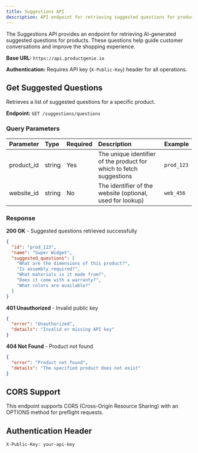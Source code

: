 ```yaml
---
title: Suggestions API
description: API endpoint for retrieving suggested questions for products.
---
```


The Suggestions API provides an endpoint for retrieving AI-generated suggested questions for products. These questions help guide customer conversations and improve the shopping experience.

**Base URL:** `https://api.productgenie.io`

**Authentication:** Requires API key (`X-Public-Key`) header for all operations.

## Get Suggested Questions

Retrieves a list of suggested questions for a specific product.

**Endpoint:** `GET /suggestions/questions`

### Query Parameters

| Parameter  | Type   | Required | Description                                                          | Example       |
| :--------- | :----- | :------- | :------------------------------------------------------------------- | :------------ |
| product_id | string | Yes      | The unique identifier of the product for which to fetch suggestions | `prod_123`    |
| website_id | string | No       | The identifier of the website (optional, used for lookup)          | `web_456`     |

### Response

**200 OK** - Suggested questions retrieved successfully

```json
{
  "id": "prod_123",
  "name": "Super Widget",
  "suggested_questions": [
    "What are the dimensions of this product?",
    "Is assembly required?",
    "What materials is it made from?",
    "Does it come with a warranty?",
    "What colors are available?"
  ]
}
```

**401 Unauthorized** - Invalid public key

```json
{
  "error": "Unauthorized",
  "details": "Invalid or missing API key"
}
```

**404 Not Found** - Product not found

```json
{
  "error": "Product not found",
  "details": "The specified product does not exist"
}
```

## CORS Support

This endpoint supports CORS (Cross-Origin Resource Sharing) with an OPTIONS method for preflight requests.

## Authentication Header

```
X-Public-Key: your-api-key
``` 